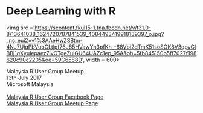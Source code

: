 # Deep Learning with R

<img src ='https://scontent.fkul15-1.fna.fbcdn.net/v/t31.0-8/13641038_1624720787841539_4084493419918139397_o.jpg?_nc_eui2=v1%3AAeHwZSBtm-4NJ7UjqPbVuoGLtlpf76J65HVawYh3pfKh_-68Vbi2dTmK51soSOK8V3qpvGlBBj1qXyuIepaez7ivOTgeZulGU64UAZc1ep_95A&oh=5fb845150b5ff7027f198620c90c2205&oe=59C6588D', width = 600>

Malaysia R User Group Meetup<br/>
13th July 2017<br/>
Microsoft Malaysia<br/>
<br/>
[Malaysia R User Group Facebook Page](https://www.facebook.com/rusergroupmalaysia/)<br/>
[Malaysia R User Group Meetup Page](https://www.meetup.com/MY-RUserGroup/)
